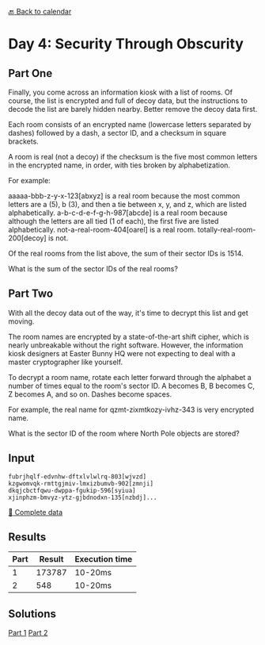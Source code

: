 [:back: Back to calendar](..)

# Day 4: Security Through Obscurity

## Part One

Finally, you come across an information kiosk with a list of rooms. 
Of course, the list is encrypted and full of decoy data, 
but the instructions to decode the list are barely hidden nearby. Better remove the decoy data first.

Each room consists of an encrypted name (lowercase letters separated by dashes) followed by a dash, a sector ID, 
and a checksum in square brackets.

A room is real (not a decoy) if the checksum is the five most common letters in the encrypted name, 
in order, with ties broken by alphabetization. 

For example:

aaaaa-bbb-z-y-x-123[abxyz] is a real room because the most common letters are a (5), b (3), and then a tie between x, y, and z, which are listed alphabetically.
a-b-c-d-e-f-g-h-987[abcde] is a real room because although the letters are all tied (1 of each), the first five are listed alphabetically.
not-a-real-room-404[oarel] is a real room.
totally-real-room-200[decoy] is not.

Of the real rooms from the list above, the sum of their sector IDs is 1514.

What is the sum of the sector IDs of the real rooms?

## Part Two

With all the decoy data out of the way, it's time to decrypt this list and get moving.

The room names are encrypted by a state-of-the-art shift cipher, which is nearly unbreakable without the right software. 
However, the information kiosk designers at Easter Bunny HQ were not expecting to deal with a master cryptographer like yourself.

To decrypt a room name, rotate each letter forward through the alphabet a number of times equal to the room's sector ID. 
A becomes B, B becomes C, Z becomes A, and so on. Dashes become spaces.

For example, the real name for qzmt-zixmtkozy-ivhz-343 is very encrypted name.

What is the sector ID of the room where North Pole objects are stored?

## Input

```
fubrjhqlf-edvnhw-dftxlvlwlrq-803[wjvzd]
kzgwomvqk-rmttgjmiv-lmxizbumvb-902[zmnji]
dkqjcbctfqwu-dwppa-fgukip-596[syiua]
xjinphzm-bmvyz-ytz-gjbdnodxn-135[nzbdj]...
```

[:scroll: Complete data](./input.txt)


## Results

| Part | Result | Execution time |
| --- | --- | --- |
| 1 | 173787 | 10-20ms |
| 2 | 548 | 10-20ms |

## Solutions

[Part 1](./p1.py)
[Part 2](./p2.py)